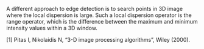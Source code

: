 A different approach to edge detection is to search points in 3D image where the local dispersion is large. Such a local dispersion operator is the range operator, which is the difference between the maximum and minimum intensity values within a 3D window.

[1] Pitas I, Nikolaidis N, “3-D image processing algorithms”, Wiley (2000).
